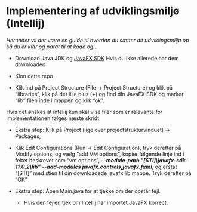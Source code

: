 
# Implementering af udviklingsmiljø (Intellij)

*Herunder vil der være en guide til hvordan du sætter dit udviklingsmiljø op så du er klar og parat til at kode og…*


- Download Java JDK og [JavaFX SDK](https://gluonhq.com/download/javafx-11-0-2-sdk-windows/)
Hvis du ikke allerede har dem downloaded


- Klon dette repo


- Klik ind på Project Structure (File -> Project Structure) og klik på “libraries”, klik på det lille plus (+) og find din JavaFX SDK og marker “lib” filen inde i mappen og klik “ok”.

Hvis det ønskes at intellij kun skal vise filer som er relevante for implementationen følges næste skridt
- Ekstra step: Klik på Project (lige over projectstrukturvinduet) -> Packages, 


- Klik Edit Configurations (Run -> Edit Configuration), tryk derefter på Modify options, og vælg “add VM options”, kopier følgende linje ind i feltet beskrevet som “vm options”, ***--module-path
"[STI]\javafx-sdk-11.0.2\lib"
--add-modules
javafx.controls,javafx.fxml***, og erstat “[STI]” med stien til din downloadede javafx lib mappe. Tryk derefter på “OK”




- Ekstra step: Åben Main.java for at tjekke om der opstår fejl.


    - Hvis den fejler, tjek om Intellij har importet JavaFX korrect.
